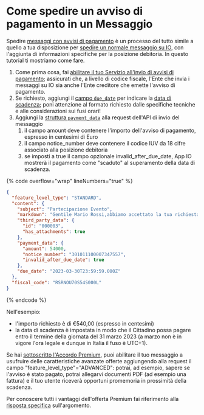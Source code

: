 # Come spedire un avviso di pagamento in un Messaggio

Spedire [messaggi con avvisi di pagamento](https://developer.pagopa.it/app-io/guides/manuale-servizi/v1.0/che-cosa-puo-fare-un-servizio-su-io/inviare-messaggi/messaggi-che-veicolano-un-pagamento) è un processo del tutto simile a quello a tua disposizione per [spedire un normale messaggio su IO](https://docs.pagopa.it/kb-enti-messaggi/tutorial-e-casi-duso/indice-dei-tutorial-e-dei-casi-duso/come-spedire-un-messaggio-io), con l'aggiunta di informazioni specifiche per la posizione debitoria. In questo tutorial ti mostriamo come fare.

1. Come prima cosa, fai [abilitare il tuo Servizio all'invio di avvisi di pagamento](https://docs.pagopa.it/io-guida-tecnica/abilitazioni/test-invio-avvisi-pagopa); assicurati che, a livello di codice fiscale, l'Ente che invia i messaggi su IO sia anche l'Ente creditore che emette l'avviso di pagamento.
2. Se richiesto, aggiungi il [campo `due_date`](https://docs.pagopa.it/io-guida-tecnica/api-e-specifiche/api-messaggi/submit-a-message-passing-the-user-fiscal\_code-in-the-request-body#due\_date) per indicare la [data di scadenza](https://docs.pagopa.it/manuale-servizi/comunicare-un-servizio/i-casi-duso/scadenze-importanti); poni attenzione al formato richiesto dalle specifiche tecniche e alle considerazioni sui fusi orari!
3. Aggiungi la [struttura `payment_data`](https://docs.pagopa.it/io-guida-tecnica/api-e-specifiche/api-messaggi/submit-a-message-passing-the-user-fiscal\_code-in-the-request-body#payment\_data) alla request dell'API di invio del messaggio
   1. il campo amount deve contenere l'importo dell'avviso di pagamento, espresso in centesimi di Euro
   2. il campo notice\_number deve contenere il codice IUV da 18 cifre associato alla posizione debitoria
   3. se imposti a true il campo opzionale invalid\_after\_due\_date, App IO mostrerà il pagamento come "scaduto" al superamento della data di scadenza.

{% code overflow="wrap" lineNumbers="true" %}
```json
{
  "feature_level_type": "STANDARD",
  "content": {
    "subject": "Partecipazione Evento",
    "markdown": "Gentile Mario Rossi,abbiamo accettato la tua richiesta di partecipazione all'evento e ti inviamo in allegato la fattura per il pagamento della tua quota (ricorda di saldarla entro il 31 marzo 2023) e la brochure con tutte le informazioni utili.A Ti aspettiamo!L'Amministrazione Comunale di Ipazia.",
    "third_party_data": {
      "id": "000003",
      "has_attachments": true
    },
    "payment_data": {
      "amount": 54000,
      "notice_number": "301011100007347557",
      "invalid_after_due_date": true
    },
    "due_date": "2023-03-30T23:59:59.000Z"
  },
  "fiscal_code": "RSRNOU70S54S000L"
}
```
{% endcode %}

Nell'esempio:

* l'importo richiesto è di €540,00 (espresso in centesimi)
* la data di scadenza è impostata in modo che il Cittadino possa pagare entro il termine della giornata del 31 marzo 2023 (a marzo non è in vigore l'ora legale e dunque in Italia il fuso è UTC+1).

Se hai [sottoscritto l'Accordo Premium](https://docs.pagopa.it/kb-enti-onboarding/domande-frequenti/domande-e-risposte-sullonboarding-in-io#come-posso-usufruire-del-programma-premium-di-io), puoi abilitare il tuo messaggio a usufruire delle caratteristiche avanzate offerte aggiungendo alla request il campo "feature\_level\_type"="ADVANCED": potrai, ad esempio, sapere se l'avviso è stato pagato, potrai allegarvi documenti PDF (ad esempio una fattura) e il tuo utente riceverà opportuni promemoria in prossimità della scadenza.

Per conoscere tutti i vantaggi dell'offerta Premium fai riferimento alla [risposta specifica](https://docs.pagopa.it/kb-enti-messaggi/domande-frequenti/domande-e-risposte-sui-messaggi-io#che-vantaggi-avranno-i-miei-messaggi-se-aderisco-a-io-premium) sull'argomento.
